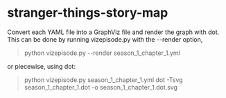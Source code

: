 # stranger-things-story-map

Convert each YAML file into a GraphViz file and render the graph with dot.
This can be done by running vizepisode.py with the --render option,
> python vizepisode.py --render season_1_chapter_1.yml

or piecewise, using dot:
> python vizepisode.py season_1_chapter_1.yml
> dot -Tsvg season_1_chapter_1.dot -o season_1_chapter_1.dot.svg

